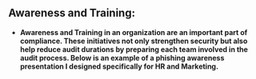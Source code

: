 <h2>Awareness and Training:</h2>

- <b>Awareness and Training in an organization are an important part of compliance. These initiatives not only strengthen security but also help reduce audit durations by preparing each team involved in the audit process. Below is an example of a phishing awareness presentation I designed specifically for HR and Marketing.</b>

